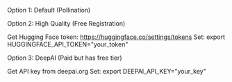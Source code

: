 Option 1: Default (Pollination)

Option 2: High Quality (Free Registration)

Get Hugging Face token: https://huggingface.co/settings/tokens
Set: export HUGGINGFACE_API_TOKEN="your_token"

Option 3: DeepAI (Paid but has free tier)

Get API key from deepai.org
Set: export DEEPAI_API_KEY="your_key"
